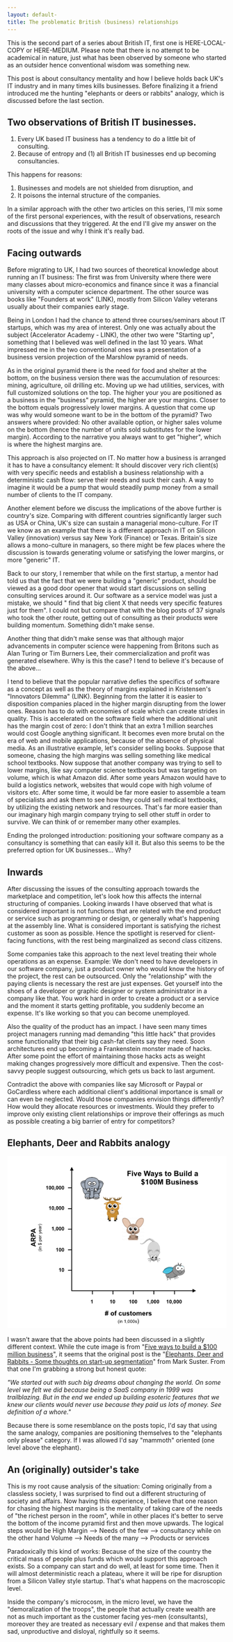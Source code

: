 ```yaml
---
layout: default-
title: The problematic British (business) relationships
---
```


This is the second part of a series about British IT, first one is HERE-LOCAL-COPY or HERE-MEDIUM. Please note that there is no attempt to be academical in nature, just what has been observed by someone who started as an outsider hence conventional wisdom was something new.

This post is about consultancy mentality and how I believe holds back UK's IT industry and in many times kills businesses. Before finalizing it a friend introduced me the hunting "elephants or deers or rabbits" analogy, which is discussed before the last section.

## Two observations of British IT businesses.

1. Every UK based IT business has a tendency to do a little bit of consulting.
2. Because of entropy and (1) all British IT businesses end up becoming
consultancies.

This happens for reasons:

1. Businesses and models are not shielded from disruption, and
2. It poisons the internal structure of the companies.

In a similar approach with the other two articles on this series, I'll mix some of the first personal experiences, with the result of observations, research and discussions that they triggered. At the end I'll give my answer on the roots of the issue and why I think it's really bad.

## Facing outwards

Before migrating to UK, I had two sources of theoretical knowledge about running an IT business: The first was from University where there were many classes about micro-economics and finance since it was a financial university with a computer science department. The other source was books like "Founders at work" (LINK), mostly from Silicon Valley veterans usually about their companies early stage.

Being in London I had the chance to attend three courses/seminars about IT startups, which was my area of interest. Only one was actually about the subject (Accelerator Academy - LINK), the other two were "Starting up", something that I believed was well defined in the last 10 years. What impressed me in the two conventional ones was a presentation of a business version projection of the Marshlow pyramid of needs.

As in the original pyramid there is the need for food and shelter at the bottom, on the business version there was the accumulation of resources: mining, agriculture, oil drilling etc. Moving up we had utilities, services, with full customized solutions on the top. The higher your you are positioned as a business in the "business" pyramid, the higher are your margins. Closer to the bottom equals progressively lower margins. A question that come up was why would someone want to be in the bottom of the pyramid? Two answers where provided: No other available option, or higher sales volume on the bottom (hence the number of units sold substitutes for the lower margin). According to the narrative you always want to get "higher", which is where the highest margins are.

This approach is also projected on IT. No matter how a business is arranged it has to have a  consultancy element: It should discover very rich client(s) with very specific needs and establish a business relationship with a deterministic cash flow: serve their needs and suck their cash. A way to imagine it would be a pump that would steadily pump money from a small number of clients to the IT company.

Another element before we discuss the implications of the above further is country's size. Comparing with different countries significantly larger such as USA or China, UK's size can sustain a managerial mono-culture. For IT we know as an example that there is a different approach in IT on Silicon Valley (innovation) versus say New York (Finance) or Texas. Britain's size allows a mono-culture in managers, so there might be few places where the discussion is towards generating volume or satisfying the lower margins, or more "generic" IT.

Back to our story, I remember that while on the first startup, a mentor had told us that the fact that we were building a "generic" product, should be viewed as a good door opener that would start discussions on selling consulting services around it. Our software as a service model was just a mistake, we should " find that big client X that needs very specific features just for them". I could not but compare that with the blog posts of 37 signals who took the other route, getting out of consulting as their products were building momentum. Something didn't make sense.

Another thing that didn't make sense was that although major advancements in computer science were happening from Britons such as Alan Turing or Tim Burners Lee, their commercialization and profit was generated elsewhere. Why is this the case? I tend to believe it's because of the above...

I tend to believe that the popular narrative defies the specifics of software as a concept as well as the theory of margins explained in Kristensen's "Innovators Dilemma" (LINK). Beginning from the latter it is easier to disposition companies placed in the higher margin disrupting from the lower ones. Reason has to do with economies of scale which can create strides in quality. This is accelerated on the software field where the additional unit has the margin cost of zero: I don't think that an extra 1 million searches would cost Google anything significant. It becomes even more brutal on the era of web and mobile applications, because of the absence of physical media. As an illustrative example, let's consider selling books. Suppose that someone, chasing the high margins was selling something like medical school textbooks. Now suppose that another company was trying to sell to lower margins, like say computer science textbooks but was targeting on volume, which is what Amazon did. After some years Amazon would have to build a logistics network, websites that would cope with high volume of visitors etc. After some time, it would be far more easier to assemble a team of specialists and ask them to see how they could sell medical textbooks, by utilizing the existing network and resources. That's far more easier than our imaginary high margin company trying to sell other stuff in order to survive. We can think of or remember many other examples.

Ending the prolonged introduction: positioning your software company as a consultancy is something that can easily kill it. But also this seems to be the preferred option for UK businesses... Why?

## Inwards

After discussing the issues of the consulting approach towards the marketplace and competition, let's look how this affects the internal structuring of companies. Looking inwards I have observed that what is considered important is not functions that are related with the end product or service such as programming or design, or generally what's happening at the assembly line. What is considered important is satisfying the richest customer as soon as possible. Hence the spotlight is reserved for client-facing functions, with the rest being marginalized as second class citizens.

Some companies take this approach to the next level treating their whole operations as an expense. Example: We don't need to have developers in our software company, just a product owner who would know the history of the project, the rest can be outsourced. Only the "relationship" with the paying clients is necessary the rest are just expenses. Get yourself into the shoes of a developer or graphic designer or system administrator in a company like that. You work hard in order to create a product or a service and the moment it starts getting profitable, you suddenly become an expense. It's like working so that you can become unemployed.

Also the quality of the product has an impact. I have seen many times project managers running mad demanding "this little hack" that provides some functionality that their big cash-fat clients say they need. Soon architectures end up becoming a Frankenstein monster made of hacks. After some point the effort of maintaining those hacks acts as weight making changes progressively more difficult and expensive. Then the cost-savvy people suggest outsourcing, which gets us back to last argument.

Contradict the above with companies like say Microsoft or Paypal or GoCardless where each additional client's additional importance is small or can even be neglected. Would those companies envision things differently? How would they allocate resources or investments. Would they prefer to improve only existing client relationships or improve their offerings as much as possible creating a big barrier of entry for competitors?

## Elephants, Deer and Rabbits analogy

![Five ways diagram](/images/five_ways-animals.png "Five ways diagram")

I wasn't aware that the above points had been discussed in a slightly different context. While the cute image is from "[Five ways to build a $100 million business](http://christophjanz.blogspot.co.uk/2014/10/five-ways-to-build-100-million-business.html)", it seems that the original post is the "[Elephants, Deer and Rabbits - Some thoughts on start-up segmentation](http://www.bothsidesofthetable.com/2009/09/16/most-startups-should-be-deer-hunters/ 'Mark Suster Part of "Startup Lessons" series')" from Mark Suster. From that one I'm grabbing a strong but honest quote:

*"We started out with such big dreams about changing the world. On some level we felt we did because being a SaaS company in 1999 was trailblazing. But in the end we ended up building esoteric features that we knew our clients would never use because they paid us lots of money. See definition of a whore."*

Because there is some resemblance on the posts topic, I'd say that using the same analogy, companies are positioning themselves to the "elephants only please" category. If I was allowed I'd say "mammoth" oriented (one level above the elephant).

## An (originally) outsider's take

This is my root cause analysis of the situation: Coming originally from a classless society, I was surprised to find out a different structuring of society and affairs. Now having this experience, I believe that one reason for chasing the highest margins is the mentality of taking care of the needs of "the richest person in the room", while in other places it's better to serve the bottom of the income pyramid first and then move upwards. The logical steps would be
High Margin --> Needs of the few --> consultancy
while on the other hand
Volume --> Needs of the many --> Products or services

Paradoxically this kind of works: Because of the size of the country the critical mass of people plus funds which would support this approach exists. So a company can start and do well, at least for some time. Then it will almost deterministic reach a plateau, where it will be ripe for disruption from a Silicon Valley style startup. That's what happens on the macroscopic level.

Inside the company's microcosm, in the micro level, we have the "demoralization of the troops", the people that actually create wealth are not as much important as the customer facing yes-men (consultants), moreover they are treated as necessary evil / expense and that makes them sad, unproductive and disloyal, rightfully so it seems. 